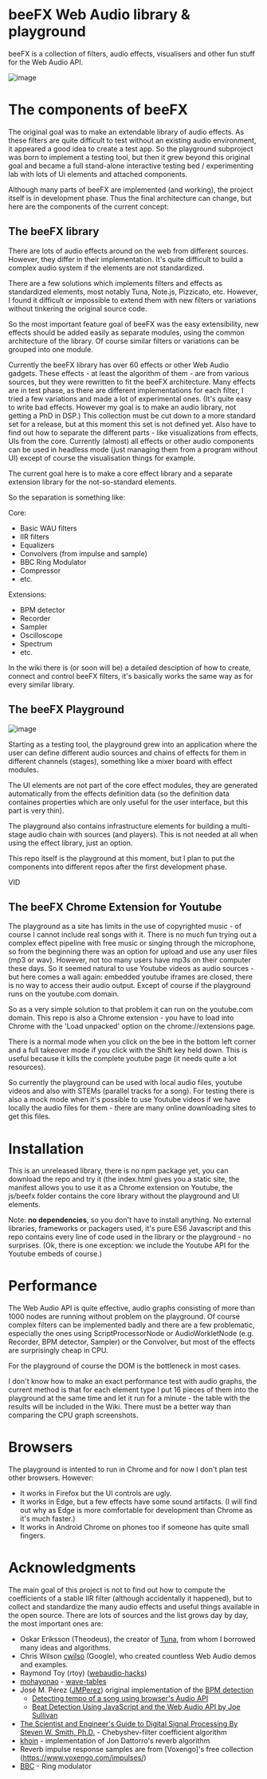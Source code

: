 # beeFX Web Audio library & playground

beeFX is a collection of filters, audio effects, visualisers and other fun stuff for the Web Audio API.

![image](https://github.com/setalosas/beefx/blob/main/doc/dem8.jpg)

# The components of beeFX

The original goal was to make an extendable library of audio effects. As these filters are quite difficult to test without an existing audio environment, it appeared a good idea to create a test app. So the playground subproject was born to implement a testing tool, but then it grew beyond this original goal and became a full stand-alone interactive testing bed / experimenting lab with lots of Ui elements and attached components.

Although many parts of beeFX are implemented (and working), the project itself is in development phase. Thus the final architecture can change, but here are the components of the current concept:

## The beeFX library

There are lots of audio effects around on the web from different sources. However, they differ in their implementation. It's quite difficult to build a complex audio system if the elements are not standardized.

There are a few solutions which implements filters and effects as standardized elements, most notably Tuna, Note.js, Pizzicato, etc. However, I found it difficult or impossible to extend them with new filters or variations without tinkering the original source code.

So the most important feature goal of beeFX was the easy extensibility, new effects should be added easily as separate modules, using the common architecture of the library. Of course similar filters or variations can be grouped into one module.

Currently the beeFX library has over 60 effects or other Web Audio gadgets. These effects - at least the algorithm of them - are from various sources, but they were rewritten to fit the beeFX architecture. Many effects are in test phase, as there are different implementations for each filter, I tried a few variations and made a lot of experimental ones. (It's quite easy to write bad effects. However my goal is to make an audio library, not getting a PhD in DSP.) This collection must be cut down to a more standard set for a release, but at this moment this set is not defined yet. Also have to find out how to separate the different parts - like visualizations from effects, UIs from the core. Currently (almost) all effects or other audio components can be used in headless mode (just managing them from a program without UI) except of course the visualisation things for example.

The current goal here is to make a core effect library and a separate extension library for the not-so-standard elements.

So the separation is something like:

Core:
* Basic WAU filters
* IIR filters
* Equalizers
* Convolvers (from impulse and sample)
* BBC Ring Modulator
* Compressor
* etc.

Extensions:
* BPM detector
* Recorder
* Sampler
* Oscilloscope
* Spectrum
* etc.

In the wiki there is (or soon will be) a detailed desciption of how to create, connect and control beeFX filters, it's basically works the same way as for every similar library.

## The beeFX Playground

![image](https://github.com/setalosas/beefx/blob/main/doc/golem.jpg)

Starting as a testing tool, the playground grew into an application where the user can define different audio sources and chains of effects for them in different channels (stages), something like a mixer board with effect modules.

The UI elements are not part of the core effect modules, they are generated automatically from the effects definition data (so the definition data containes properties which are only useful for the user interface, but this part is very thin).

The playground also contains infrastructure elements for building a multi-stage audio chain with sources (and players). This is not needed at all when using the effect library, just an option.

This repo itself is the playground at this moment, but I plan to put the components into different repos after the first development phase.

VID

## The beeFX Chrome Extension for Youtube

The playground as a site has limits in the use of copyrighted music - of course I cannot include real songs with it. There is no much fun trying out a complex effect pipeline with free music or singing through the microphone, so from the beginning there was an option for upload and use any user files (mp3 or wav). However, not too many users have mp3s on their computer these days. So it seemed natural to use Youtube videos as audio sources - but here comes a wall again: embedded youtube iframes are closed, there is no way to access their audio output. Except of course if the playground runs on the youtube.com domain.

So as a very simple solution to that problem it can run on the youtube.com domain. This repo is also a Chrome extension - you have to load into Chrome with the 'Load unpacked' option on the chrome://extensions page.

There is a normal mode when you click on the bee in the bottom left corner and a full takeover mode if you click with the Shift key held down. This is useful because it kills the complete youtube page (it needs quite a lot resources).

So currently the playground can be used with local audio files, youtube videos and also with STEMs (parallel tracks for a song). For testing there is also a mock mode when it's possible to use Youtube videos if we have locally the audio files for them - there are many online downloading sites to get this files. 

# Installation

This is an unreleased library, there is no npm package yet, you can download the repo and try it (the index.html gives you a static site, the manifest allows you to use it as a Chrome extension on Youtube, the js/beefx folder contains the core library without the playground and UI elements.

Note: **no dependencies**, so you don't have to install anything. No external libraries, frameworks or packagers used, it's pure ES6 Javascript and this repo contains every line of code used in the library or the playground - no surprises. (Ok, there is one exception: we include the Youtube API for the Youtube embeds of course.)

# Performance

The Web Audio API is quite effective, audio graphs consisting of more than 1000 nodes are running without problem on the playground. Of course complex filters can be implemented badly and there are a few problematic, especially the ones using ScriptProcessorNode or AudioWorkletNode (e.g. Recorder, BPM detector, Sampler) or the Convolver, but most of the effects are surprisingly cheap in CPU.

For the playground of course the DOM is the bottleneck in most cases.

I don't know how to make an exact performance test with audio graphs, the current method is that for each element type I put 16 pieces of them into the playground at the same time and let it run for a minute - the table with the results will be included in the Wiki. There must be a better way than comparing the CPU graph screenshots. 

# Browsers

The playground is intented to run in Chrome and for now I don't plan test other browsers. However:
* It works in Firefox but the UI controls are ugly.
* It works in Edge, but a few effects have some sound artifacts. (I will find out why as Edge is more comfortable for development than Chrome as it's much faster.)
* It works in Android Chrome on phones too if someone has quite small fingers.

# Acknowledgments

The main goal of this project is not to find out how to compute the coefficients of a stable IIR filter (although accidentally it happened), but to collect and standardize the many audio effects and useful things available in the open source. There are lots of sources and the list grows day by day, the most important ones are:

* Oskar Eriksson (Theodeus), the creator of [Tuna](https://github.com/Theodeus/tuna), from whom I borrowed many ideas and algorithms.
* Chris Wilson [cwilso](https://github.com/cwilso) (Google), who created countless Web Audio demos and examples.
* Raymond Toy (rtoy) ([webaudio-hacks](https://github.com/rtoy/webaudio-hacks))
* [mohayonao](https://github.com/mohayonao) - [wave-tables](https://github.com/mohayonao/wave-tables)
* José M. Pérez ([JMPerez](https://github.com/JMPerez)) original implementation of the [BPM detection](https://github.com/JMPerez/beats-audio-api)
  * [Detecting tempo of a song using browser's Audio API](https://jmperezperez.com/bpm-detection-javascript/)   
  * [Beat Detection Using JavaScript and the Web Audio API by Joe Sullivan](http://joesul.li/van/beat-detection-using-web-audio/)
* [The Scientist and Engineer's Guide to Digital Signal Processing By Steven W. Smith, Ph.D.](http://www.dspguide.com/) - Chebyshev-filter coefficient algorithm
* [khoin](https://github.com/khoin) - implementation of Jon Dattorro's reverb algorithm
* Reverb impulse response samples are from [Voxengo]'s free collection (https://www.voxengo.com/impulses/)
* [BBC](https://github.com/bbc/webaudio.prototyping.bbc.co.uk/blob/master/src/ring-modulator.coffee) - Ring modulator
